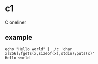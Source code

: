 # c1
C oneliner

## example

```
echo "Hello world" | ./c 'char x[256];fgets(x,sizeof(x),stdin);puts(x)'
Hello world
```
